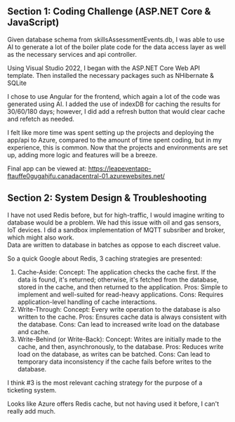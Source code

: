 ## Section 1: Coding Challenge (ASP.NET Core & JavaScript)

Given database schema from skillsAssessmentEvents.db, I was able to use AI to generate a lot of the boiler plate code for the data access layer as well as the necessary services and api controller.

Using Visual Studio 2022, I began with the ASP.NET Core Web API template.  Then installed the necessary packages such as NHibernate & SQLite

I chose to use Angular for the frontend, which again a lot of the code was generated using AI.
I added the use of indexDB for caching the results for 30/60/180 days; however, I did add a refresh button that would clear cache and refetch as needed.

I felt like more time was spent setting up the projects and deploying the app/api to Azure, compared to the amount of time spent coding, but in my experience, this is common.
Now that the projects and environments are set up, adding more logic and features will be a breeze.

Final app can be viewed at:
https://leapeventapp-ftauffe0gugahjfu.canadacentral-01.azurewebsites.net/


## Section 2: System Design & Troubleshooting

I have not used Redis before, but for high-traffic, I would imagine writing to database would be a problem.
We had this issue with oil and gas sensors, IoT devices.  I did a sandbox implementation of MQTT subsriber and broker, which might also work.  
Data are written to database in batches as oppose to each discreet value. 

So a quick Google about Redis, 3 caching strategies are presented:
1. Cache-Aside:
Concept: The application checks the cache first. If the data is found, it's returned; otherwise, it's fetched from the database, stored in the cache, and then returned to the application.
Pros: Simple to implement and well-suited for read-heavy applications.
Cons: Requires application-level handling of cache interactions. 
2. Write-Through:
Concept: Every write operation to the database is also written to the cache.
Pros: Ensures cache data is always consistent with the database.
Cons: Can lead to increased write load on the database and cache. 
3. Write-Behind (or Write-Back):
Concept: Writes are initially made to the cache, and then, asynchronously, to the database.
Pros: Reduces write load on the database, as writes can be batched.
Cons: Can lead to temporary data inconsistency if the cache fails before writes to the database.

I think #3 is the most relevant caching strategy for the purpose of a ticketing system.

Looks like Azure offers Redis cache, but not having used it before, I can't really add much.











